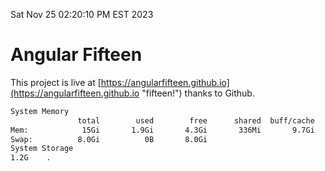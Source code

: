 Sat Nov 25 02:20:10 PM EST 2023

# Angular Fifteen


This project is live at [https://angularfifteen.github.io](https://angularfifteen.github.io "fifteen!") thanks to Github.

```bash
System Memory
               total        used        free      shared  buff/cache   available
Mem:            15Gi       1.9Gi       4.3Gi       336Mi       9.7Gi        13Gi
Swap:          8.0Gi          0B       8.0Gi
System Storage
1.2G	.
```
```bash
